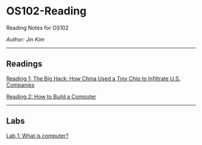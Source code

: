 # OS102-Reading
Reading Notes for OS102
  
*Author: Jin Kim*

---

## Readings


[Reading 1:  The Big Hack: How China Used a Tiny Chip to Infiltrate U.S. Companies](./Readings/Reading1.md)

[Reading 2: How to Build a Computer](./Readings/Reading2.md)

---

## Labs

[Lab 1: What is computer?](./Labs/Lab1.md)